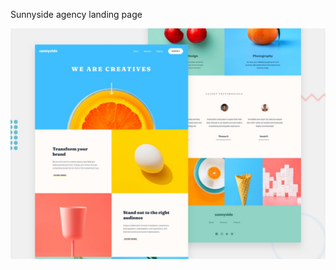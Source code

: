 Sunnyside agency landing page

![Design preview for the Sunnyside agency landing page coding challenge](./design/desktop-preview.jpg)
